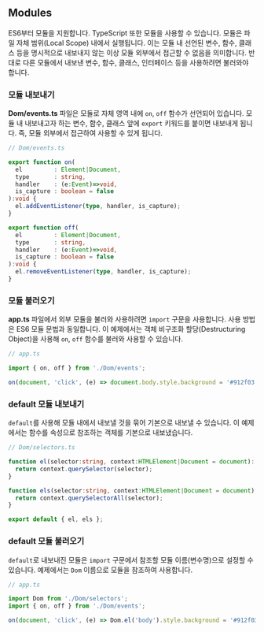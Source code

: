## Modules

ES6부터 모듈을 지원합니다. TypeScript 또한 모듈을 사용할 수 있습니다. 모듈은 파일 자체 범위(Local Scope) 내에서 실행됩니다.
이는 모듈 내 선언된 변수, 함수, 클래스 등을 명시적으로 내보내지 않는 이상 모듈 외부에서 접근할 수 없음을 의미합니다.
반대로 다른 모듈에서 내보낸 변수, 함수, 클래스, 인터페이스 등을 사용하려면 불러와야 합니다.

### 모듈 내보내기

**Dom/events.ts** 파일은 모듈로 자체 영역 내에 `on`, `off` 함수가 선언되어 있습니다. 모듈 내 내보내고자 하는 변수, 함수, 클래스 앞에 `export` 키워드를 붙이면 내보내게 됩니다. 즉, 모듈 외부에서 접근하여 사용할 수 있게 됩니다.

```ts
// Dom/events.ts

export function on(
  el         : Element|Document,
  type       : string,
  handler    : (e:Event)=>void,
  is_capture : boolean = false
):void {
  el.addEventListener(type, handler, is_capture);
}

export function off(
  el         : Element|Document,
  type       : string,
  handler    : (e:Event)=>void,
  is_capture : boolean = false
):void {
  el.removeEventListener(type, handler, is_capture);
}
```

### 모듈 불러오기

**app.ts** 파일에서 외부 모듈을 불러와 사용하려면 `import` 구문을 사용합니다. 사용 방법은 ES6 모듈 문법과 동일합니다. 이 예제에서는 객체 비구조화 할당(Destructuring Object)을 사용해 `on`, `off` 함수를 불러와 사용할 수 있습니다.

```ts
// app.ts

import { on, off } from './Dom/events';

on(document, 'click', (e) => document.body.style.background = '#912f03');
```

### default 모듈 내보내기

`default`를 사용해 모듈 내에서 내보낼 것을 묶어 기본으로 내보낼 수 있습니다. 이 예제에서는 함수를 속성으로 참조하는 객체를 기본으로 내보냈습니다.

```ts
// Dom/selectors.ts

function el(selector:string, context:HTMLElement|Document = document): HTMLElement {
  return context.querySelector(selector);
}

function els(selector:string, context:HTMLElement|Document = document): NodeList {
  return context.querySelectorAll(selector);
}

export default { el, els };
```

### default 모듈 불러오기

`default`로 내보내진 모듈은 `import` 구문에서 참조할 모듈 이름(변수명)으로 설정할 수 있습니다. 예제에서는 `Dom` 이름으로 모듈을 참조하여 사용합니다.

```ts
// app.ts

import Dom from './Dom/selectors';
import { on, off } from './Dom/events';

on(document, 'click', (e) => Dom.el('body').style.background = '#912f03');
```